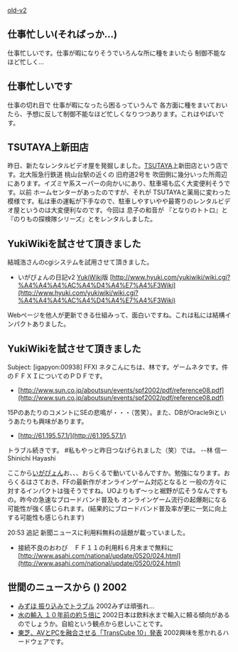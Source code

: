 [old-v2](ig020520-orig.html)

## 仕事忙しい(そればっか…)

仕事忙しいです。仕事が暇になりそうでいろんな所に種をまいたら 制御不能なほど忙しく…


## 仕事忙しいです

仕事の切れ目で 仕事が暇になったら困るっていうんで 各方面に種をまいておいたら、予想に反して制御不能なほど忙しくなりつつあります。これはやばいです。

## TSUTAYA上新田店

昨日、新たなレンタルビデオ屋を発掘しました。[TSUTAYA](http://www.tsutaya.co.jp/)上新田店という店です。北大阪急行鉄道 桃山台駅の近くの 旧府道2号を 吹田側に幾分いった所周辺にあります。イズミヤ系スーパーの向かいにあり、駐車場も広く大変便利そうです。以前 ホームセンターがあったのですが、それが TSUTAYAと薬局に変わった模様です。私は車の運転が下手なので、駐車しやすいやや最寄りのレンタルビデオ屋というのは大変便利なのです。今回は 息子の和音が 『となりのトトロ』と『のりもの探検隊シリーズ』とをレンタルしました。

## YukiWikiを試させて頂きました

結城浩さんのcgiシステムを試用させて頂きました。

* いがぴょんの日記v2 [YukiWiki](http://www.hyuki.com/yukiwiki/)版
  [http://www.hyuki.com/yukiwiki/wiki.cgi?%A4%A4%A4%AC%A4%D4%A4%E7%A4%F3Wiki](http://www.hyuki.com/yukiwiki/wiki.cgi?%A4%A4%A4%AC%A4%D4%A4%E7%A4%F3Wiki)

Webページを他人が更新できる仕組みって、面白いですね。これは私には結構インパクトありました。

## YukiWikiを試させて頂きました

Subject:  [igapyon:00938] FFXI ネタこんにちは、林です。ゲームネタです。件のＦＦＸＩについてのＰＤＦです。

* [http://www.sun.co.jp/aboutsun/events/spf2002/pdf/reference08.pdf](http://www.sun.co.jp/aboutsun/events/spf2002/pdf/reference08.pdf)

15PのあたりのコメントにSEの悲鳴が・・・（苦笑）。また、DBがOracle9iというあたりも興味があります。

* [http://61.195.57.1/](http://61.195.57.1/)

トラブル続きです。
#私もやっと昨日つなげられました（笑）では。
--林 信一 Shinichi Hayashi

ここから[いがぴょん](https://www.igapyon.jp/igapyon/diary/memo/memoigapyon.html)お、、、おらくるで動いているんですか。勉強になります。おらくるはさておき、FFの最新作がオンラインゲーム対応となると 一般の方々に対するインパクトは強そうですね。UOよりもず～っと裾野が広そうなんですもの。昨今の急速なブロードバンド普及も オンラインゲーム流行の起爆剤になる可能性が強く感じられます。(結果的にブロードバンド普及率が更に一気に向上する可能性も感じられます)

20:53 追記 新聞ニュースに利用料無料の話題が載っていました。

* 接続不良のおわび　ＦＦ１１の利用料６月末まで無料に
  [http://www.asahi.com/national/update/0520/024.html](http://www.asahi.com/national/update/0520/024.html)

## 世間のニュースから () 2002

* [みずほ 振り込みでトラブル](http://www.nhk.or.jp/news/2002/05/20/grri84000000cbph.html)  2002みずほ頑張れ…
* [水の輸入 １０年前の約５倍に](http://www.nhk.or.jp/news/2002/05/19/grri84000000caxl.html)  2002日本は飲料水まで輸入に頼る傾向があるのでしょうか。自給という観点から悲しいことです。
* [東芝、AVとPCを融合させる「TransCube 10」発表](http://www.zdnet.co.jp/news/0205/20/njbt_01.html)  2002興味を惹かれるハードウェアです。